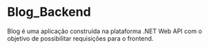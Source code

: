 # Blog_Backend
Blog é uma aplicação construída na plataforma .NET Web API com o objetivo de possibilitar requisições para o frontend.
